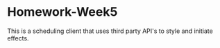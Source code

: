 # Homework-Week5
This is a scheduling client that uses third party API's to style and initiate effects.
